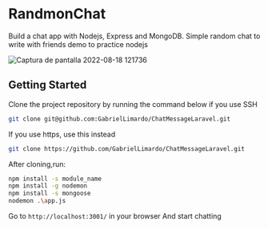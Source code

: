 # RandmonChat

Build a chat app with Nodejs, Express and MongoDB. Simple random chat to write with friends demo to practice nodejs

![Captura de pantalla 2022-08-18 121736](https://user-images.githubusercontent.com/60992367/185432163-9e83e9ce-934c-44e4-b349-e1bf0d70460f.png)

## Getting Started

Clone the project repository by running the command below if you use SSH

```bash
git clone git@github.com:GabrielLimardo/ChatMessageLaravel.git
```

If you use https, use this instead

```bash
git clone https://github.com/GabrielLimardo/ChatMessageLaravel.git
```

After cloning,run:


```bash
npm install -s module_name
npm install -g nodemon
npm install -s mongoose
nodemon .\app.js 
```

Go to ```http://localhost:3001/``` in your browser 
And start chatting
